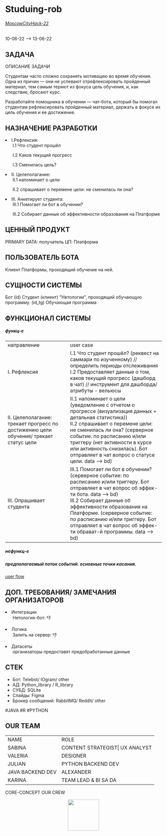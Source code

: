 # Studuing-rob
###### <a href="https://moscityhack2022.innoagency.ru/">MoscowCityHack-22</a>
10-06-22 --> 13-06-22

ЗАДАЧА
-----

 ОПИСАНИЕ ЗАДАЧИ</br>
 
   Студентам часто сложно сохранять мотивацию во время обучения. 
   Одна из причин — они не успевают отрефлексировать пройденный материал, тем самым теряют из фокуса цель обучения, и, как следствие, бросают курс.

   Разработайте помощника в обучении — чат-бота, который бы помогал студентам рефлексировать пройденный материал, 
   держать в фокусе их цель обучения и ее достижение.


НАЗНАЧЕНИЕ РАЗРАБОТКИ
----
 <li>
  I.Рефлексия:
  <ul>I.1 Что студент прошёл</ul>
  <ul>I.2 Каков текущий прогресс</ul>
  <ul>I.3 Сменилась цель?</ul>
 </li>

  <li>
  II. Целеполагание:
  <ul>II.1 напоминает о цели</ul>
  <ul>II.2 спрашивает о перемене цели: не сменилась ли она?</ul>

 <li>
  III. Анкетирует студента:
  <ul>III.1 Помогает ли бот в обучении?</ul>
  <ul>III.2 Собирает данные об эффективности образования на Платформе</ul>
 </li>


 ЦЕННЫЙ ПРОДУКТ
 -----
 PRIMARY DATA: получатель ЦП: Платформа

 ПОЛЬЗОВАТЕЛЬ БОТА
 -----
 Клиент Платформы, проходящий обучение на ней.
 
 
 СУЩНОСТИ СИСТЕМЫ
 ----
 Бот (id)
 Студент (клиент) "Нетологии", проходящий обучающую программу. (id_tg)
 Обучающая программа
 
 
 ФУНКЦИОНАЛ СИСТЕМЫ
 -----
 ##### функц-е
 
 <table>
  <tr>
   <td>направление</td>
   <td>user case</td> 
  </tr>
  <tr>
  <td>I. Рефлексия</td>
   <td>
    I.1 Что студент прошёл? (реквест на саммари по изученному) //определить периоды отслеживания<br>
    I.2 Предоставляет данные о том, каков текущий прогресс (дашборд в чат) // инструмент для дашборда/ атрибуты - вельюсы
   </td>
   <tr>
    <td>
     II. Целеполагание: трекает прогресс по достижению цели обучения/ трекает статус цели
     <td>
     II.1 напоминает о цели (уведомление с отчетом о прогрессе (визуализация данных + детальная статистика))<br>
     II.2 спрашивает о перемене цели: не сменилась ли она? (серверное событие. по расписанию и/или триггеру (нет активности в курсе или активность снизилась). Бот отправляет в чат вопрос о статусе цели. data --> bd)
     </td>
   </tr>
  <tr>
   <td>
     III. Опрашивает студента
   </td> 
   <td>
     III.1 Помогает ли бот в обучении? (серверное событие: по расписанию и/или триггеру. Бот отправляет в чат вопрос об эффек-ти бота. data --> bd)<br>
     III.2 Собирает данные об эффективности образования на Платформе. (серверное событие: по расписанию и/или триггеру. Бот отправляет в чат вопрос об эффек-ти обрават-й программы. data --> bd)
  </td> 
 </tr>
 </table>
 

 
   
  

  
  

  
  
 
 
 ##### нефункц-е

 
  ##### предполагаемый поток событий. основные точки касания. 
 <a href = "https://www.figma.com/file/2SGijjRWQudLG0JT8ASlrd/%D1%81%D1%85%D0%B5%D0%BC%D0%BA%D0%B8.-%D0%B1%D0%BE%D1%82%D0%B0-%D1%82%D1%80%D0%B5%D0%BA%D0%B5%D1%80%D0%B0-%D0%BE%D0%B1%D1%83%D1%87%D0%B5%D0%BD%D0%B8%D1%8F.-%D1%85%D0%B0%D0%BA.?node-id=0%3A1">user flow</a>
  
  
  
ДОП. ТРЕБОВАНИЯ/ ЗАМЕЧАНИЯ ОРГАНИЗАТОРОВ
-----
<li>
 Интеграции
 <ul>Нетология-бот: 👎</ul>
</li>
<li>
 Логика
 <ul>Залить на сервер: 👎</ul>
</li>
<li>
 Датасеты
 <ul>организаторы предоставят предобработанные данные</ul>
</li>

СТЕК
-----
- Бот: Telebot/ IOgram/ other
- АД: Python_library / R_library
- СУБД: SQLite
- Слайды: Figma
- Брокер сообщений: RabbitMQ/ Reddit/ other

#JAVA #R #PYTHON


OUR TEAM
----

<table>
 <tr>
  <td>NAME</td>
  <td>ROLE</td>
 </tr>
 <tr>
  <td>SABINA</td>
  <td>CONTENT STRATEGIST| UX ANALYST</td>
 </tr> 
 <tr>
  <td>VALERIA</td>
  <td>DESIGNER</td>
 </tr>  
 <tr>
  <td>JULIAN</td>
  <td>PYTHON BACKEND DEV</td>
 </tr>
 <tr>
  <td>JAVA BACKEND DEV</td>
  <td>ALEXANDER</td>
 </tr>
 <tr>
  <td>KARINA</td>
  <td>TEAM LEAD & BI SA DA</td>
 </tr>
<table>


CORE-CONCEPT OUR CREW
 
 
 <div id="header" align="center">
  <img src="https://media.giphy.com/media/M9gbBd9nbDrOTu1Mqx/giphy.gif" width="100"/>
</div>

